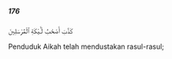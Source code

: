 ##### 176

<span class="ayah">كَذَّبَ أَصْحَٰبُ لْـَٔيْكَةِ ٱلْمُرْسَلِينَ</span>

<span class="ayah_translation">Penduduk Aikah telah mendustakan rasul-rasul;</span>
